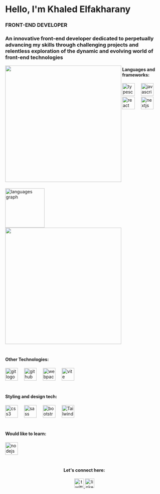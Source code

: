 <h1 align="left">Hello, I'm Khaled Elfakharany</h1>
<h3 align="left">FRONT-END DEVELOPER</h3>
<h3 align="left">An innovative front-end developer dedicated to perpetually advancing my skills through challenging projects and relentless exploration of the dynamic and evolving world of front-end technologies</h3>

<img width="370" align="left" src="https://64.media.tumblr.com/8833ac82b24ac0f4a7d6593e84032520/tumblr_mh4l01S6aS1qi8xj6o1_500.gifv" />

<div align="left">
  <h4>Languages and frameworks:</h4>
  <img src="https://cdn.jsdelivr.net/gh/devicons/devicon/icons/typescript/typescript-original.svg" height="40" alt="typescript logo" />
  <img width="12" />
  <img src="https://cdn.jsdelivr.net/gh/devicons/devicon/icons/javascript/javascript-original.svg" height="40" alt="javascript logo" />
  <img width="12" />
  <img src="https://skillicons.dev/icons?i=react" height="40" alt="react logo" />
  <img width="12" />
  <img src="https://skillicons.dev/icons?i=nextjs" height="40" alt="nextjs logo" />
</div>

<div align="left" style="clear: both; padding-top: 20px;">
  <img margin-right="20px" src="https://github-readme-stats.vercel.app/api/top-langs?username=khaledNaguuib&locale=en&hide_title=true&layout=compact&card_width=320&langs_count=5&theme=radical&hide_border=true&order=2" height="125" alt="languages graph" />
</div>

<img width="370" align="left" src="https://i.giphy.com/media/v1.Y2lkPTc5MGI3NjExdGxlOGpjYTh5ZnZ5Y2xvbnJkajZ0ajkxbDkybHdqd2xnYXRrZHQ5dCZlcD12MV9pbnRlcm5hbF9naWZfYnlfaWQmY3Q9Zw/RbDKaczqWovIugyJmW/giphy.gif" />

<div align="left" style="clear: both; padding-top: 20px;">
  <h4>Other Technologies:</h4>
  <img src="https://cdn.jsdelivr.net/gh/devicons/devicon/icons/git/git-original.svg" height="40" alt="git logo" />
  <img width="12" />
  <img src="https://skillicons.dev/icons?i=github" height="40" alt="github logo" />
  <img width="12" />
  <img src="https://cdn.jsdelivr.net/gh/devicons/devicon/icons/webpack/webpack-original.svg" height="40" alt="webpack logo" />
  <img width="12" />
  <img src="https://skillicons.dev/icons?i=vite" height="40" alt="vite logo" />
</div>

<div align="left" style="clear: both; padding-top: 20px;">
  <h4>Styling and design tech:</h4>
  <img src="https://cdn.jsdelivr.net/gh/devicons/devicon/icons/css3/css3-original.svg" height="40" alt="css3 logo" />
  <img width="12" />
  <img src="https://cdn.jsdelivr.net/gh/devicons/devicon/icons/sass/sass-original.svg" height="40" alt="sass logo" />
  <img width="12" />
  <img src="https://cdn.jsdelivr.net/gh/devicons/devicon/icons/bootstrap/bootstrap-original.svg" height="40" alt="bootstrap logo" />
  <img width="12" />
  <img src="https://skillicons.dev/icons?i=tailwind" height="40" alt="Tailwind logo" />
</div>

<div align="left" style="clear: both; padding-top: 20px;">
  <h4>Would like to learn:</h4>
  <img src="https://cdn.jsdelivr.net/gh/devicons/devicon/icons/nodejs/nodejs-original.svg" height="40" alt="nodejs logo" />
</div>

<div align="center" style="clear: both; padding-top: 20px;">
  <h4>Let's connect here:</h4>
  <a href="https://x.com/khalednaguuib?s=21" target="_blank" rel="noopener">
    <img src="https://img.shields.io/badge/Twitter-1DA1F2?logo=twitter&logoColor=black&style=for-the-badge" height="30" alt="twitter logo" />
  </a>
  <a href="https://www.linkedin.com/in/khaled-naguib99/" target="_blank" rel="noopener">
    <img src="https://img.shields.io/badge/LinkedIn-0A66C2?logo=linkedin&logoColor=white&style=for-the-badge" height="30" alt="linkedin logo" />
  </a>
</div>
